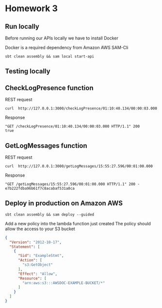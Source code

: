 # Homework 3


## Run locally

Before running our APIs locally we have to install Docker

Docker is a required dependency from Amazon AWS SAM-Cli

```shell
sbt clean assembly && sam local start-api
```

## Testing locally

## CheckLogPresence function

REST request
```shell
curl  http://127.0.0.1:3000/checkLogPresence/01:10:40.134/00:00:03.000
```
Response
```shell
"GET /checkLogPresence/01:10:40.134/00:00:03.000 HTTP/1.1" 200 
true
```

## GetLogMessages function

REST request
```shell
curl  http://127.0.0.1:3000/getLogMessages/15:55:27.596/00:01:00.000
```
Response
```shell
"GET /getLogMessages/15:55:27.596/00:01:00.000 HTTP/1.1" 200 - 
e7b222fdba96b61f7c8acabaf531a8ca
```

## Deploy in production on Amazon AWS

```shell
sbt clean assembly && sam deploy --guided
```

Add a new policy into the lambda function just created
The policy should allow the access to your S3 bucket

```json
{
  "Version": "2012-10-17",
  "Statement": [
    {
      "Sid": "ExampleStmt",
      "Action": [
        "s3:GetObject"
      ],
      "Effect": "Allow",
      "Resource": [
        "arn:aws:s3:::AWSDOC-EXAMPLE-BUCKET/*"
      ]
    }
  ]
}
```



